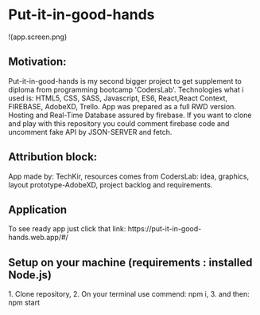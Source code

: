 # Put-it-in-good-hands
!(app.screen.png)
<h2>Motivation:</h2> 
Put-it-in-good-hands is my second bigger project to get supplement to diploma from programming bootcamp 'CodersLab'. Technologies what i used is: HTML5, CSS, SASS, Javascript, ES6, React,React Context, FIREBASE, AdobeXD, Trello. App was prepared as a full RWD version. Hosting and Real-Time Database assured by firebase. If you want to clone and play with this repository you could comment firebase code and uncomment fake API by JSON-SERVER and fetch. 
<h2>Attribution block:</h2>
App made by: TechKir, resources comes from CodersLab: idea, graphics, layout prototype-AdobeXD, project backlog and requirements.  
<h2>Application</h2>
To see ready app just click that link: https://put-it-in-good-hands.web.app/#/

<h2>Setup on your machine (requirements : installed Node.js) </h2>
1. Clone repository,
2. On your terminal use commend: npm i,
3. and then: npm start
